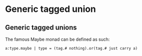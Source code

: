 # Generic tagged union



## Generic tagged unions

The famous Maybe monad can be defined as such:

```text
a:type.maybe | type = (tag.# nothing).or(tag.# just carry a)
```

